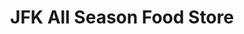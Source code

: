 ---
title: "JFK All Season Food Store"
url: /houston/jfk-all-season-food-store/
shop: Lebensmittel
---